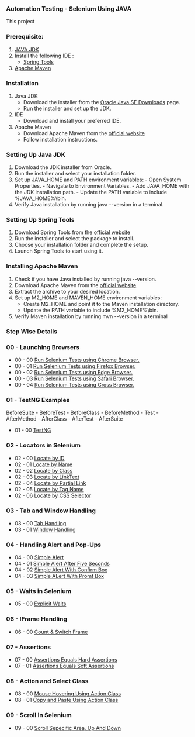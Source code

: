 ### **Automation Testing - Selenium Using JAVA**
This project 

### **Prerequisite:**
1. [JAVA JDK](https://www.oracle.com/java/technologies/downloads/?er=221886)
2. Install the following IDE :
   - [Spring Tools](https://spring.io/tools)
3. [Apache Maven](https://maven.apache.org/download.cgi)

### **Installation**
1. Java JDK
   - Download the installer from the [Oracle Java SE Downloads](https://www.oracle.com/java/technologies/downloads/?er=221886) page.
   - Run the installer and set up the JDK.
2. IDE
   - Download and install your preferred IDE.
3. Apache Maven
   - Download Apache Maven from the [official website](https://maven.apache.org/download.cgi)
   - Follow installation instructions.

### **Setting Up Java JDK**
1. Download the JDK installer from Oracle.
2. Run the installer and select your installation folder.
3. Set up JAVA_HOME and PATH environment variables: - Open System Properties. - Navigate to Environment Variables. - Add JAVA_HOME with the JDK installation path. - Update the PATH variable to include 
   %JAVA_HOME%\bin.
4. Verify Java installation by running java --version in a terminal.

### **Setting Up Spring Tools**
1. Download Spring Tools from the [official website](https://spring.io/tools)
2. Run the installer and select the package to install.
3. Choose your installation folder and complete the setup.
4. Launch Spring Tools to start using it.

   
### **Installing Apache Maven**
1. Check if you have Java installed by running java --version.
2. Download Apache Maven from the [official website](https://maven.apache.org/download.cgi) 
3. Extract the archive to your desired location.
4. Set up M2_HOME and MAVEN_HOME environment variables:
   - Create M2_HOME and point it to the Maven installation directory.
   - Update the PATH variable to include %M2_HOME%\bin.
5. Verify Maven installation by running mvn --version in a terminal

### **Step Wise Details**
### 00 - Launching Browsers
   - 00 - 00 [Run Selenium Tests using Chrome Browser.](https://github.com/Zafrin-Chowdhury-Joya/Automation-Testing-Selenium-Using-Java/blob/main/src/main/java/Browserhandling/ChromeBrowserInselenium.java)
   - 00 - 01 [Run Selenium Tests using Firefox Browser.](https://github.com/Zafrin-Chowdhury-Joya/Automation-Testing-Selenium-Using-Java/blob/main/src/main/java/Browserhandling/FireFoxBrowserInSelenium.java)
   - 00 - 02 [Run Selenium Tests using Edge Browser. ](https://github.com/Zafrin-Chowdhury-Joya/Automation-Testing-Selenium-Using-Java/blob/main/src/main/java/Browserhandling/EdgeBrowserInSelenium.java)
   - 00 - 03 [Run Selenium Tests using Safari Browser. ](https://github.com/Zafrin-Chowdhury-Joya/Automation-Testing-Selenium-Using-Java/blob/main/src/main/java/Browserhandling/SafariBrowserInSelenium.java)
   - 00 - 04 [Run Selenium Tests using Cross Browser. ](https://github.com/Zafrin-Chowdhury-Joya/Automation-Testing-Selenium-Using-Java/blob/main/src/main/java/Browserhandling/CrossBrowserInSelenium.java)

### 01 - TestNG Examples
BeforeSuite - BeforeTest - BeforeClass - BeforeMethod - Test - AfterMethod - AfterClass - AfterTest - AfterSuite
   - 01 - 00 [TestNG ](https://github.com/Zafrin-Chowdhury-Joya/Automation-Testing-Selenium-Using-Java/blob/main/src/main/java/TestNG/TestNG_Examples.java)

### 02 - Locators in Selenium
  - 02 - 00 [Locate by ID](https://github.com/Zafrin-Chowdhury-Joya/Automation-Testing-Selenium-Using-Java/blob/main/src/main/java/WebElements_Locators/LocateById.java)
  - 02 - 01 [Locate by Name](https://github.com/Zafrin-Chowdhury-Joya/Automation-Testing-Selenium-Using-Java/blob/main/src/main/java/WebElements_Locators/LocateByName.java)
  - 02 - 02 [Locate by Class](https://github.com/Zafrin-Chowdhury-Joya/Automation-Testing-Selenium-Using-Java/blob/main/src/main/java/WebElements_Locators/LocateByClass.java)
  - 02 - 03 [Locate by LinkText](https://github.com/Zafrin-Chowdhury-Joya/Automation-Testing-Selenium-Using-Java/blob/main/src/main/java/WebElements_Locators/LocateByLinkText.java)
  - 02 - 04 [Locate by Partial Link](https://github.com/Zafrin-Chowdhury-Joya/Automation-Testing-Selenium-Using-Java/blob/main/src/main/java/WebElements_Locators/LocateByPartialLink.java)
  - 02 - 05 [Locate by Tag Name](https://github.com/Zafrin-Chowdhury-Joya/Automation-Testing-Selenium-Using-Java/blob/main/src/main/java/WebElements_Locators/LocateByTagName.java)
  - 02 - 06 [Locate by CSS Selector](https://github.com/Zafrin-Chowdhury-Joya/Automation-Testing-Selenium-Using-Java/blob/main/src/main/java/WebElements_Locators/LocateByCSS_Selector.java)

### 03 - Tab and Window Handling
  - 03 - 00 [Tab Handling](https://github.com/Zafrin-Chowdhury-Joya/Automation-Testing-Selenium-Using-Java/blob/main/src/main/java/TabOrWindowHandling/TabHandling.java) 
  - 03 - 01 [Window Handling](https://github.com/Zafrin-Chowdhury-Joya/Automation-Testing-Selenium-Using-Java/blob/main/src/main/java/TabOrWindowHandling/WindowHandling.java)

### 04 - Handling Alert and Pop-Ups
  - 04 - 00 [Simple Alert](https://github.com/Zafrin-Chowdhury-Joya/Automation-Testing-Selenium-Using-Java/blob/main/src/main/java/Handling_Alerts_and_PopUps/SimpleAlert.java)
  - 04 - 01 [Simple Alert After Five Seconds](https://github.com/Zafrin-Chowdhury-Joya/Automation-Testing-Selenium-Using-Java/blob/main/src/main/java/Handling_Alerts_and_PopUps/SimpleAlertAfterFiveSeconds.java)
  - 04 - 02 [Simple Alert With Confirm Box](https://github.com/Zafrin-Chowdhury-Joya/Automation-Testing-Selenium-Using-Java/blob/main/src/main/java/Handling_Alerts_and_PopUps/SimpleAlertWithConfirmBox.java)
  - 04 - 03 [Simple ALert With Promt Box](https://github.com/Zafrin-Chowdhury-Joya/Automation-Testing-Selenium-Using-Java/blob/main/src/main/java/Handling_Alerts_and_PopUps/SimpleAlertWithPromtBox.java)
  
### 05 - Waits in Selenium
  - 05 - 00 [Explicit Waits](https://github.com/Zafrin-Chowdhury-Joya/Automation-Testing-Selenium-Using-Java/blob/main/src/main/java/Waits_And_IFrameHandling/ExplicitWaits.java)
### 06 - IFrame Handling
  - 06 - 00 [Count & Switch Frame](https://github.com/Zafrin-Chowdhury-Joya/Automation-Testing-Selenium-Using-Java/blob/main/src/main/java/Waits_And_IFrameHandling/IFrameHandling.java)
### 07 - Assertions
  - 07 - 00 [Assertions Equals Hard Assertions](https://github.com/Zafrin-Chowdhury-Joya/Automation-Testing-Selenium-Using-Java/blob/main/src/main/java/Assertions/AssertEqualsHardAssertions.java) 
  - 07 - 01 [Assertions Equals Soft Assertions](https://github.com/Zafrin-Chowdhury-Joya/Automation-Testing-Selenium-Using-Java/blob/main/src/main/java/Assertions/AssertEqualsSoftAssertions.java)
### 08 - Action and Select Class
  - 08 - 00 [Mouse Hovering Using Action Class ](https://github.com/Zafrin-Chowdhury-Joya/Automation-Testing-Selenium-Using-Java/blob/main/src/main/java/Action_And_Select_Class/MouseHoverUsingActionClass.java)
  - 08 - 01 [Copy and Paste Using Action Class ](https://github.com/Zafrin-Chowdhury-Joya/Automation-Testing-Selenium-Using-Java/blob/main/src/main/java/Action_And_Select_Class/CopyAndPaste.java)
### 09 - Scroll In Selenium
  - 09 - 00 [Scroll Sepecific Area, Up And Down  ](https://github.com/Zafrin-Chowdhury-Joya/Automation-Testing-Selenium-Using-Java/blob/main/src/main/java/Action_And_Select_Class/ScrollUpAndDown.java)

 

